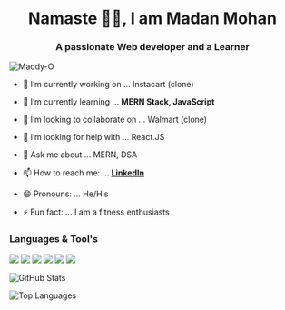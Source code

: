 <h1 align="center">Namaste <span>&#128591;&#127995;</span>, I am Madan Mohan</h1>
<h3 align="center">A passionate Web developer and a Learner</h3>

<p align="left"> <img src="https://komarev.com/ghpvc/?username=Maddy-O&label=Profile%20views&color=0e75b6&style=flat" alt="Maddy-O" /> </p>

- 🔭 I’m currently working on ... Instacart (clone)

- 🌱 I’m currently learning ... **MERN Stack, JavaScript**

- 👯 I’m looking to collaborate on ... Walmart (clone)

- 🤔 I’m looking for help with ... React.JS

- 💬 Ask me about ... MERN, DSA

- 📫 How to reach me: ... **[LinkedIn](www.linkedin.com/in/maddy-o)**

- 😄 Pronouns: ... He/His

- ⚡ Fun fact: ... I am a fitness enthusiasts




<h3 align="left">Languages & Tool's</h3>

<img src="https://img.shields.io/badge/-HTML-e34f26?logo=html5&logoColor=fff">  <img src="https://img.shields.io/badge/-CSS-1572B6?logo=css3&logoColor=fff">  <img src="https://img.shields.io/badge/-JS-F7DF1E?logo=javascript&logoColor=fff">  <img src="https://img.shields.io/badge/-Node-339933?logo=node.JS&logoColor=fff">  <img src="https://img.shields.io/badge/-MongoDB-47A248?logo=mongodb&logoColor=fff">  <img src="https://img.shields.io/badge/-React-61DAFB?logo=react&logoColor=fff">





![GitHub Stats](https://github-readme-stats.vercel.app/api?username=Maddy-O&count_private=true&show_icons=true&theme=radical)

![Top Languages](https://github-readme-stats.vercel.app/api/top-langs/?username=MADDY-O&show_icons=true&theme=radical)
